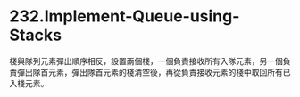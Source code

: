 # 232.Implement-Queue-using-Stacks

棧與隊列元素彈出順序相反，設置兩個棧，一個負責接收所有入隊元素，另一個負責彈出隊首元素，彈出隊首元素的棧清空後，再從負責接收元素的棧中取回所有已入棧元素。
